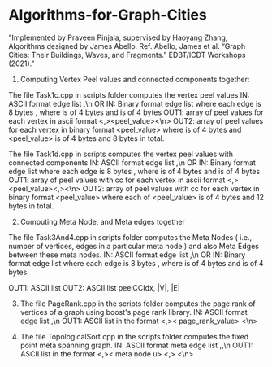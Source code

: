# Algorithms-for-Graph-Cities
"Implemented by Praveen Pinjala, supervised by Haoyang Zhang, Algorithms designed by James Abello. Ref. Abello, James et al. “Graph Cities: Their Buildings, Waves, and Fragments.” EDBT/ICDT Workshops (2021)."


 1. Computing Vertex Peel values and connected components together:
 
 The file Task1c.cpp in scripts folder computes the vertex peel values
 IN: ASCII format edge list <src>,<tgt>\n
    OR
 IN: Binary format edge list where each edge is 8 bytes<src> <tgt>, where <src> is of 4 bytes and <tgt> is of 4 bytes
 OUT1: array of peel values for each vertex in ascii format <vertex><,><peel_value><\n>
 OUT2: array of peel values for each vertex in binary format <vertex> <peel_value> where <vertex> is of 4 bytes and <peel_value> is of 4 bytes and 8 bytes in total.
 
 
 
 The file Task1d.cpp in scripts computes the vertex peel values with connected components
 IN: ASCII format edge list <src>,<tgt>\n
    OR
 IN: Binary format edge list where each edge is 8 bytes <src> <tgt>, where <src> is of 4 bytes and <tgt> is of 4 bytes
 OUT1: array of peel values with cc for each vertex in ascii format <vertex><,><peel_value><,><cc><\n>
 OUT2: array of peel values with cc for each vertex in binary format <vertex> <peel_value> <cc> where each of <vertex> <peel_value> <cc> is of 4 bytes and 12 bytes in total.
 
 2. Computing Meta Node, and Meta edges together
 
 The file Task3And4.cpp in scripts folder computes the Meta Nodes ( i.e., number of vertices, edges in a particular meta node ) and also Meta Edges between these meta nodes.
 IN: ASCII format edge list <src>,<tgt>\n
    OR
 IN: Binary format edge list where each edge is 8 bytes <src> <tgt>, where <src> is of 4 bytes and <tgt> is of 4 bytes
 
 OUT1: ASCII list 
 OUT2: ASCII list peelCCIdx, |V|, |E|
 
 3. The file PageRank.cpp in the scripts folder computes the page rank of vertices of a graph using boost's page rank library.
 IN: ASCII format edge list <src>,<tgt>\n
 OUT1: ASCII list in the format <vertex> <,>< page_rank_value> <\n>
 
  
 4. The file TopologicalSort.cpp in the scripts folder computes the fixed point meta spanning graph.
 IN: ASCII format meta edge list <src meta node>,<tgt meta node>,<number of meta edges>\n
 OUT1: ASCII list in the format <meta node v> <,>< meta node u> <,> <weight> <\n>
